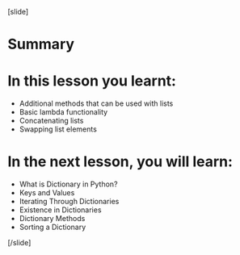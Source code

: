
[slide]
# Summary


# In this lesson you learnt:

- Additional methods that can be used with lists
- Basic lambda functionality
- Concatenating lists
- Swapping list elements





# In the next lesson, you will learn:

- What is Dictionary in Python?
- Keys and Values
- Iterating Through Dictionaries
- Existence in Dictionaries
- Dictionary Methods
- Sorting a Dictionary

[/slide]